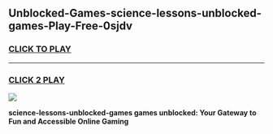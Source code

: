
## Unblocked-Games-science-lessons-unblocked-games-Play-Free-0sjdv
<h3>
<a href="https://premium76.site?title=science-lessons-unblocked-games&ref=21A">CLICK TO PLAY</a></h3>
<hr>

<h3>
<a href="https://premium76.site?title=science-lessons-unblocked-games&ref=21A">CLICK 2 PLAY</a>
  
</h3>

<a href="https://premium76.site?title=science-lessons-unblocked-games&ref=21A"><img src="https://clearcache.store/games.png"></a>


**science-lessons-unblocked-games games unblocked: Your Gateway to Fun and Accessible Online Gaming**
